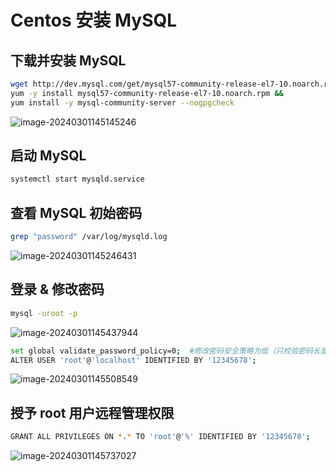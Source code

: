 # Centos 安装 MySQL

## 下载并安装 MySQL

```sh
wget http://dev.mysql.com/get/mysql57-community-release-el7-10.noarch.rpm &&
yum -y install mysql57-community-release-el7-10.noarch.rpm &&
yum install -y mysql-community-server --nogpgcheck
```

![image-20240301145145246](https://cdgwsd.oss-cn-guangzhou.aliyuncs.com/img/202403011451012.png)

## 启动 MySQL

```sh
systemctl start mysqld.service
```

## 查看 MySQL 初始密码

```sh
grep "password" /var/log/mysqld.log
```

![image-20240301145246431](https://cdgwsd.oss-cn-guangzhou.aliyuncs.com/img/202403011452787.png)

## 登录 & 修改密码

```sh
mysql -uroot -p
```

![image-20240301145437944](https://cdgwsd.oss-cn-guangzhou.aliyuncs.com/img/202403011454512.png)

```sh
set global validate_password_policy=0;  #修改密码安全策略为低（只校验密码长度，至少8位）。
ALTER USER 'root'@'localhost' IDENTIFIED BY '12345678';
```

![image-20240301145508549](https://cdgwsd.oss-cn-guangzhou.aliyuncs.com/img/202403011455043.png)

## 授予 root 用户远程管理权限

```sh
GRANT ALL PRIVILEGES ON *.* TO 'root'@'%' IDENTIFIED BY '12345678';
```

![image-20240301145737027](https://cdgwsd.oss-cn-guangzhou.aliyuncs.com/img/202403011457305.png)
